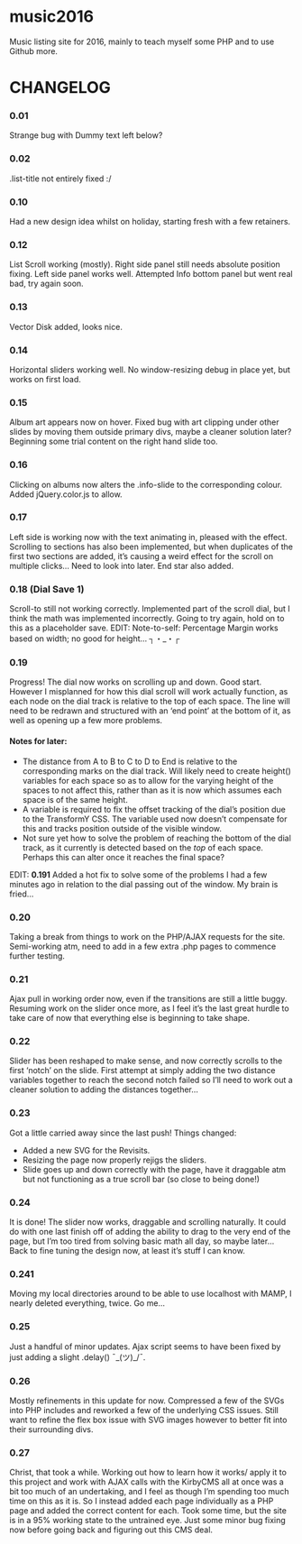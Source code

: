 # music2016

Music listing site for 2016, mainly to teach myself some PHP and to use Github more.

# CHANGELOG

### 0.01
Strange bug with Dummy text left below?

### 0.02
.list-title not entirely fixed :/

### 0.10
Had a new design idea whilst on holiday, starting fresh with a few retainers.

### 0.12
List Scroll working (mostly). Right side panel still needs absolute position fixing. Left side panel works well. Attempted Info bottom panel but went real bad, try again soon.

### 0.13
Vector Disk added, looks nice.

### 0.14
Horizontal sliders working well. No window-resizing debug in place yet, but works on first load.

### 0.15
Album art appears now on hover. Fixed bug with art clipping under other slides by moving them outside primary divs, maybe a cleaner solution later? Beginning some trial content on the right hand slide too.

### 0.16
Clicking on albums now alters the .info-slide to the corresponding colour. Added jQuery.color.js to allow.

### 0.17
Left side is working now with the text animating in, pleased with the effect. Scrolling to sections has also been implemented, but when duplicates of the first two sections are added, it’s causing a weird effect for the scroll on multiple clicks… Need to look into later. End star also added.

### 0.18 (Dial Save 1)
Scroll-to still not working correctly. Implemented part of the scroll dial, but I think the math was implemented incorrectly. Going to try again, hold on to this as a placeholder save.
EDIT: Note-to-self: Percentage Margin works based on width; no good for height… ┐・_・┌

### 0.19
Progress! The dial now works on scrolling up and down. Good start. However I misplanned for how this dial scroll will work actually function, as each node on the dial track is relative to the top of each space. The line will need to be redrawn and structured with an ‘end point’ at the bottom of it, as well as opening up a few more problems.

#### Notes for later:
* The distance from A to B to C to D to End is relative to the corresponding marks on the dial track. Will likely need to create height() variables for each space so as to allow for the varying height of the spaces to not affect this, rather than as it is now which assumes each space is of the same height.
* A variable is required to fix the offset tracking of the dial’s position due to the TransformY CSS. The variable used now doesn’t compensate for this and tracks position outside of the visible window.
* Not sure yet how to solve the problem of reaching the bottom of the dial track, as it currently is detected based on the *top* of each space. Perhaps this can alter once it reaches the final space?

EDIT: **0.191** Added a hot fix to solve some of the problems I had a few minutes ago in relation to the dial passing out of the window. My brain is fried…

### 0.20
Taking a break from things to work on the PHP/AJAX requests for the site. Semi-working atm, need to add in a few extra .php pages to commence further testing.

### 0.21
Ajax pull in working order now, even if the transitions are still a little buggy. Resuming work on the slider once more, as I feel it’s the last great hurdle to take care of now that everything else is beginning to take shape.

### 0.22
Slider has been reshaped to make sense, and now correctly scrolls to the first ‘notch’ on the slide. First attempt at simply adding the two distance variables together to reach the second notch failed so I’ll need to work out a cleaner solution to adding the distances together…

### 0.23
Got a little carried away since the last push! Things changed:
- Added a new SVG for the Revisits.
- Resizing the page now properly rejigs the sliders.
- Slide goes up and down correctly with the page, have it draggable atm but not functioning as a true scroll bar (so close to being done!)

### 0.24
It is done! The slider now works, draggable and scrolling naturally. It could do with one last finish off of adding the ability to drag to the very end of the page, but I’m too tired from solving basic math all day, so maybe later… Back to fine tuning the design now, at least it’s stuff I can know.

### 0.241
Moving my local directories around to be able to use localhost with MAMP, I nearly deleted everything, twice. Go me…

### 0.25
Just a handful of minor updates. Ajax script seems to have been fixed by just adding a slight .delay() ¯\_(ツ)_/¯.

### 0.26
Mostly refinements in this update for now. Compressed a few of the SVGs into PHP includes and reworked a few of the underlying CSS issues. Still want to refine the flex box issue with SVG images however to better fit into their surrounding divs.

### 0.27
Christ, that took a while. Working out how to learn how it works/ apply it to this project and work with AJAX calls with the KirbyCMS all at once was a bit too much of an undertaking, and I feel as though I’m spending too much time on this as it is. So I instead added each page individually as a PHP page and added the correct content for each. Took some time, but the site is in a 95% working state to the untrained eye. Just some minor bug fixing now before going back and figuring out this CMS deal.